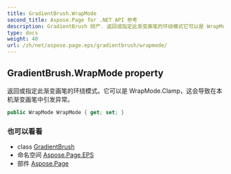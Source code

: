 ```yaml
---
title: GradientBrush.WrapMode
second_title: Aspose.Page for .NET API 参考
description: GradientBrush 财产. 返回或指定此渐变画笔的环绕模式它可以是 WrapMode.Clamp这会导致在本机渐变画笔中引发异常
type: docs
weight: 40
url: /zh/net/aspose.page.eps/gradientbrush/wrapmode/
---
```

## GradientBrush.WrapMode property

返回或指定此渐变画笔的环绕模式。它可以是 WrapMode.Clamp，这会导致在本机渐变画笔中引发异常。

```csharp
public WrapMode WrapMode { get; set; }
```

### 也可以看看

* class [GradientBrush](../)
* 命名空间 [Aspose.Page.EPS](../../gradientbrush/)
* 部件 [Aspose.Page](../../../)


